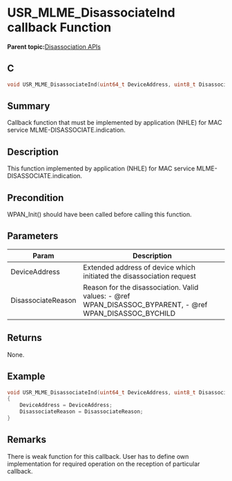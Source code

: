 # USR\_MLME\_DisassociateInd callback Function

**Parent topic:**[Disassociation APIs](GUID-6FE28373-B7C9-4A15-B1B8-390B864120B2.md)

## C

```c
void USR_MLME_DisassociateInd(uint64_t DeviceAddress, uint8_t DisassociateReason)
```

## Summary

Callback function that must be implemented by application \(NHLE\) for MAC service MLME-DISASSOCIATE.indication.

## Description

This function implemented by application \(NHLE\) for MAC service MLME-DISASSOCIATE.indication.

## Precondition

WPAN\_Init\(\) should have been called before calling this function.

## Parameters

|Param|Description|
|-----|-----------|
|DeviceAddress|Extended address of device which initiated the disassociation request|
|DisassociateReason|Reason for the disassociation. Valid values: - @ref WPAN\_DISASSOC\_BYPARENT, - @ref WPAN\_DISASSOC\_BYCHILD|

## Returns

None.

## Example

```c
void USR_MLME_DisassociateInd(uint64_t DeviceAddress, uint8_t DisassociateReason)
{
    DeviceAddress = DeviceAddress;
    DisassociateReason = DisassociateReason;
}

```

## Remarks

There is weak function for this callback. User has to define own implementation for required operation on the reception of particular callback.

